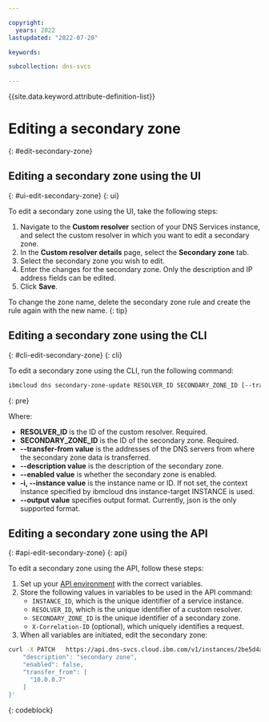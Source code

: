 ```yaml
---

copyright:
  years: 2022
lastupdated: "2022-07-20"

keywords:

subcollection: dns-svcs

---
```


{{site.data.keyword.attribute-definition-list}}

# Editing a secondary zone
{: #edit-secondary-zone}

## Editing a secondary zone using the UI
{: #ui-edit-secondary-zone}
{: ui}

To edit a secondary zone using the UI, take the following steps:

1. Navigate to the **Custom resolver** section of your DNS Services instance, and select the custom resolver in which you want to edit a secondary zone.
1. In the **Custom resolver details** page, select the **Secondary zone** tab.
1. Select the secondary zone you wish to edit.
1. Enter the changes for the secondary zone. Only the description and IP address fields can be edited.
1. Click **Save**.

To change the zone name, delete the secondary zone rule and create the rule again with the new name.
{: tip}

## Editing a secondary zone using the CLI
{: #cli-edit-secondary-zone}
{: cli}

To edit a secondary zone using the CLI, run the following command:

```sh
ibmcloud dns secondary-zone-update RESOLVER_ID SECONDARY_ZONE_ID [--transfer-from ADDRESS1,ADDRESS2] [--description DESCRIPTION] [--enabled true|false] [-i, --instance INSTANCE] [--output FORMAT]
```
{: pre}

Where:

* **RESOLVER_ID** is the ID of the custom resolver. Required.
* **SECONDARY_ZONE_ID** is the ID of the secondary zone. Required.
* **--transfer-from value** is the addresses of the DNS servers from where the secondary zone data is transferred.
* **--description value** is the description of the secondary zone.
* **--enabled value** is whether the secondary zone is enabled.
* **-i, --instance value** is the instance name or ID. If not set, the context instance specified by ibmcloud dns instance-target INSTANCE is used.
* **--output value** specifies output format. Currently, json is the only supported format.


## Editing a secondary zone using the API
{: #api-edit-secondary-zone}
{: api}

To edit a secondary zone using the API, follow these steps:

1. Set up your [API environment](/apidocs/dns-svcs#authentication) with the correct variables.
1. Store the following values in variables to be used in the API command:
    * `INSTANCE_ID`, which is the unique identifier of a service instance.
    * `RESOLVER_ID`, which is the unique identifier of a custom resolver.
    * `SECONDARY_ZONE_ID` is the unique identifier of a secondary zone.
    * `X-Correlation-ID` (optional), which uniquely identifies a request.
1. When all variables are initiated, edit the secondary zone:

```sh
curl -X PATCH   https://api.dns-svcs.cloud.ibm.com/v1/instances/2be5d4a7-78f0-4c62-a957-41dc15342777/custom_resolvers/ddbe7a53-7971-46dc-b021-420335c31562/secondary_zones/f97ef698-d5fa-4f91-bc5a-33f17d143b7d   -H 'Content-Type: application/json'   -H 'Authorization: Bearer xxxxxx'   -d '{
    "description": "secondary zone",
    "enabled": false,
    "transfer_from": [
      "10.0.0.7"
    ]
}'
```
{: codeblock}
